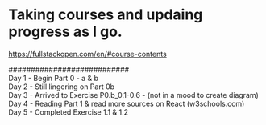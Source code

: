 # Taking courses and updaing progress as I go.
https://fullstackopen.com/en/#course-contents  

###########################  
Day 1 - Begin Part 0 - a & b  
Day 2 - Still lingering on Part 0b  
Day 3 - Arrived to Exercise P0.b_0.1-0.6 - (not in a mood to create diagram)  
Day 4 - Reading Part 1 & read more sources on React (w3schools.com)  
Day 5 - Completed Exercise 1.1 & 1.2  


